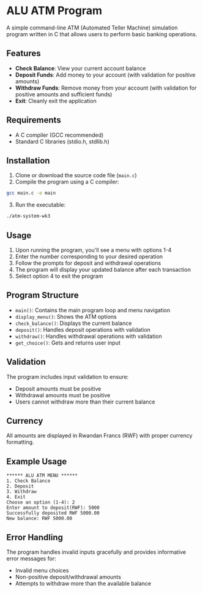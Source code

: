 # ALU ATM Program

A simple command-line ATM (Automated Teller Machine) simulation program written in C that allows users to perform basic banking operations.

## Features

- **Check Balance**: View your current account balance
- **Deposit Funds**: Add money to your account (with validation for positive amounts)
- **Withdraw Funds**: Remove money from your account (with validation for positive amounts and sufficient funds)
- **Exit**: Cleanly exit the application

## Requirements

- A C compiler (GCC recommended)
- Standard C libraries (stdio.h, stdlib.h)

## Installation

1. Clone or download the source code file (`main.c`)
2. Compile the program using a C compiler:

```bash
gcc main.c -o main
```

3. Run the executable:

```bash
./atm-system-wk3
```

## Usage

1. Upon running the program, you'll see a menu with options 1-4
2. Enter the number corresponding to your desired operation
3. Follow the prompts for deposit and withdrawal operations
4. The program will display your updated balance after each transaction
5. Select option 4 to exit the program

## Program Structure

- `main()`: Contains the main program loop and menu navigation
- `display_menu()`: Shows the ATM options
- `check_balance()`: Displays the current balance
- `deposit()`: Handles deposit operations with validation
- `withdraw()`: Handles withdrawal operations with validation
- `get_choice()`: Gets and returns user input

## Validation

The program includes input validation to ensure:
- Deposit amounts must be positive
- Withdrawal amounts must be positive
- Users cannot withdraw more than their current balance

## Currency

All amounts are displayed in Rwandan Francs (RWF) with proper currency formatting.

## Example Usage

```
****** ALU ATM MENU ******
1. Check Balance
2. Deposit
3. Withdraw
4. Exit
Choose an option (1-4): 2
Enter amount to deposit(RWF): 5000
Successfully deposited RWF 5000.00
New balance: RWF 5000.00
```

## Error Handling

The program handles invalid inputs gracefully and provides informative error messages for:
- Invalid menu choices
- Non-positive deposit/withdrawal amounts
- Attempts to withdraw more than the available balance
